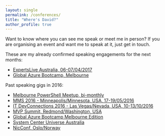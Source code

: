 ```yaml
---
layout: single
permalink: /conferences/
title: "Where's David?"
author_profile: true
---
```


Want to know where you can see me speak or meet me in person?
If you are organising an event and want me to speak at it, just get in touch.


These are my already confirmed speaking engagements for the next months:

- [ExpertsLive Australia, 06-07/04/2017](https://www.expertslive.org.au/)
- [Global Azure Bootcamp, Melbourne](https://global.azurebootcamp.net/)

Past speaking gigs in 2016:

- [Melbourne PowerShell Meetup, bi-monthly](http://www.meetup.com/Melbourne-PowerShell-Meetup/)
- [MMS 2016 - Minneapolis/Minnesota, USA, 17-19/05/2016](http://mmsmoa.com/)
- [IT DevConnections 2016 - Las Vegas/Nevada, USA, 10-13/10/2016](http://www.itdevconnections.com)
- [MVP Summit, Redmond/Washington, USA](https://mvp.microsoft.com/summit)
- [Global Azure Bootcamp Melbourne Edition](http://melbourne.azurebootcamp.net/)
- [System Center Universe Australia](http://systemcenteruniverse.asia/australia/)
- [NicConf, Oslo/Norway](http://www.nicconf.com/)